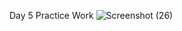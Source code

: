 Day 5 Practice Work
![Screenshot (26)](https://github.com/user-attachments/assets/d1f7f412-8cb3-4d5f-ba34-b587078f1afc)
